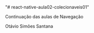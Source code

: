 "# react-native-aula02-colecionaveis01" 

Continuação das aulas de Navegação

Otávio Simões Santana
